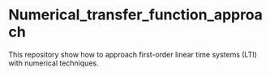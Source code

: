 # Numerical_transfer_function_approach
This repository show how to approach first-order linear time systems (LTI) with numerical techniques.
